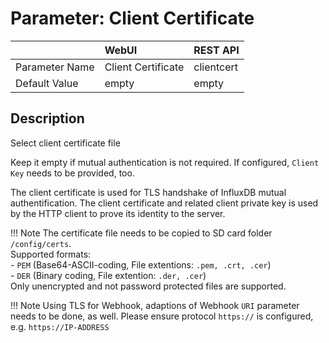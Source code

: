 # Parameter: Client Certificate

|                   | WebUI               | REST API
|:---               |:---                 |:----
| Parameter Name    | Client Certificate  | clientcert
| Default Value     | empty               | empty


## Description

Select client certificate file<br>

Keep it empty if mutual authentication is not required. If configured, `Client Key` needs to be provided, too.

The client certificate is used for TLS handshake of InfluxDB mutual authentification. The client certificate and 
related client private key is used by the HTTP client to prove its identity to the  server.

!!! Note
The certificate file needs to be copied to SD card folder `/config/certs`.<br>
    Supported formats:<br>
    - `PEM` (Base64-ASCII-coding, File extentions: `.pem, .crt, .cer`)<br>
    - `DER` (Binary coding, File extention: `.der, .cer`)<br>
    Only unencrypted and not password protected files are supported.


!!! Note
    Using TLS for Webhook, adaptions of Webhook `URI` parameter needs to be done, as well. Please ensure 
    protocol `https://` is configured, e.g. `https://IP-ADDRESS`
